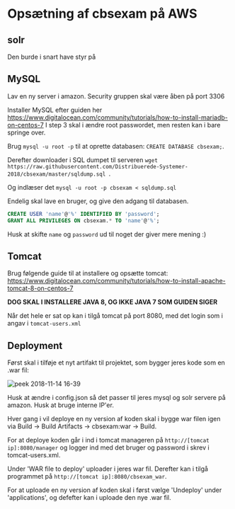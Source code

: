 # Opsætning af cbsexam på AWS
## solr
Den burde i snart have styr på

## MySQL
Lav en ny server i amazon. Security gruppen skal være åben på port 3306

Installer MySQL efter guiden her https://www.digitalocean.com/community/tutorials/how-to-install-mariadb-on-centos-7
I step 3 skal i ændre root passwordet, men resten kan i bare springe over.

Brug `mysql -u root -p` til at oprette databasen: `CREATE DATABASE cbsexam;`.

Derefter downloader i SQL dumpet til serveren `wget https://raw.githubusercontent.com/Distribuerede-Systemer-2018/cbsexam/master/sqldump.sql
`. 

Og indlæser det `mysql -u root -p cbsexam < sqldump.sql`

Endelig skal lave en bruger, og give den adgang til databasen.
```sql
CREATE USER 'name'@'%' IDENTIFIED BY 'password';
GRANT ALL PRIVILEGES ON cbsexam.* TO 'name'@'%';
```

Husk at skifte `name` og `password` ud til noget der giver mere mening :)

## Tomcat
Brug følgende guide til at installere og opsætte tomcat: https://www.digitalocean.com/community/tutorials/how-to-install-apache-tomcat-8-on-centos-7

__DOG SKAL I INSTALLERE JAVA 8, OG IKKE JAVA 7 SOM GUIDEN SIGER__ 

Når det hele er sat op kan i tilgå tomcat på port 8080, med det login som i angav i `tomcat-users.xml`

## Deployment
Først skal i tilføje et nyt artifakt til projektet, som bygger jeres kode som en .war fil:

![peek 2018-11-14 16-39](https://user-images.githubusercontent.com/1210224/48493314-e18aae00-e82b-11e8-91fd-a3ac93033916.gif)

Husk at ændre i config.json så det passer til jeres mysql og solr servere på amazon. Husk at bruge interne IP'er.

Hver gang i vil deploye en ny version af koden skal i bygge war filen igen via Build -> Build Artifacts -> cbsexam:war -> Build.

For at deploye koden går i ind i tomcat manageren på `http://[tomcat ip]:8080/manager` og logger ind med det bruger og password i skrev i tomcat-users.xml.

Under 'WAR file to deploy' uploader i jeres war fil. Derefter kan i tilgå programmet på `http://[tomcat ip]:8080/cbsexam_war`.

For at uploade en ny version af koden skal i først vælge 'Undeploy' under 'applications', og defefter kan i uploade den nye .war fil.
